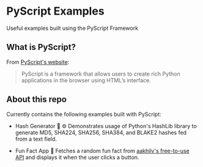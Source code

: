 # PyScript Examples

Useful examples built using the PyScript Framework

## What is PyScript?

From [PyScript's website](https://pyscript.net/):

> PyScript is a framework that allows users to create rich Python applications in the browser using HTML’s interface.

## About this repo

Currently contains the following examples built with PyScript:

- Hash Generator :closed_lock_with_key: :gear:
  Demonstrates usage of Python's HashLib library to generate MD5, SHA224, SHA256, SHA384, and BLAKE2 hashes fed from a text field.

- Fun Fact App :triangular_ruler:
  Fetches a random fun fact from [aakhilv's free-to-use API](https://api.aakhilv.me/) and displays it when the user clicks a button.
